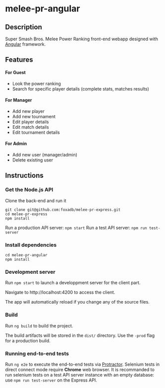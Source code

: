 # melee-pr-angular

## Description

Super Smash Bros. Melee Power Ranking front-end webapp designed with [Angular](https://angular.io) framework.

## Features

#### For Guest

- Look the power ranking
- Search for specific player details (complete stats, matches results)

#### For Manager

- Add new player
- Add new tournament
- Edit player details
- Edit match details
- Edit tournament details

#### For Admin

- Add new user (manager/admin)
- Delete existing user

## Instructions

### Get the Node.js API

Clone the back-end and run it

```
git clone git@github.com:foxadb/melee-pr-express.git
cd melee-pr-express
npm install
```

Run a production API server: `npm start`
Run a test API server: `npm run test-server`

### Install dependencies

```
cd melee-pr-angular
npm install
```

### Development server

Run `npm start` to launch a developpment server for the client part.

Navigate to http://localhost:4200 to access the client.

The app will automatically reload if you change any of the source files.

### Build

Run `ng build` to build the project.

The build artifacts will be stored in the `dist/` directory. Use the `-prod` flag for a production build.

### Running end-to-end tests

Run `ng e2e` to execute the end-to-end tests via [Protractor](http://www.protractortest.org/).
Selenium tests in direct connect mode require **Chrome** web browser.
It is recommanded to run selenium tests on a test API server instance with an empty database: use `npm run test-server` on the Express API.